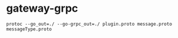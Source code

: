 # gateway-grpc

```shell
protoc --go_out=./ --go-grpc_out=./ plugin.proto message.proto messageType.proto
```